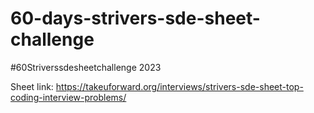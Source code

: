 # 60-days-strivers-sde-sheet-challenge
#60Striverssdesheetchallenge 2023


Sheet link: https://takeuforward.org/interviews/strivers-sde-sheet-top-coding-interview-problems/
